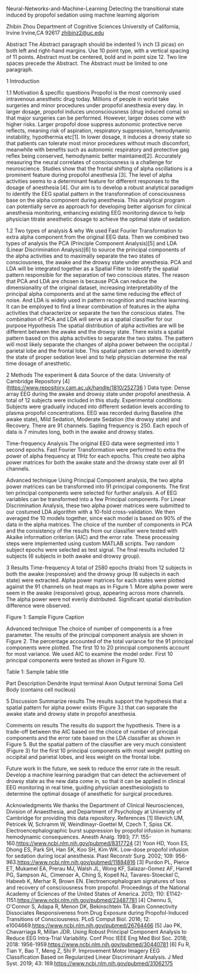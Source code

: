 Neural-Networks-and-Machine-Learning
Detecting the transitional state induced by propofol sedation using machine learning algorism


Zhibin Zhou
Department of Cognitive Sciences
University of California, Irvine
Irvine,CA 92617
zhibinz2@uc.edu
		
Abstract
The Abstract paragraph should be indented ½ inch (3 picas) on both left and right-hand margins. Use 10 point type, with a vertical spacing of 11 points. Abstract must be centered, bold and in point size 12. Two line spaces precede the Abstract. The Abstract must be limited to one paragraph.

1	Introduction

1.1	Motivation & specific questions
Propofol is the most commonly used intravenous anesthetic drug today. Millions of people in world take surgeries and minor procedures under propofol anesthesia every day. In larger dosage, propofol induces unconsciousness (drug induced coma) so that major surgeries can be performed. However, larger doses come with higher risks. Larger propofol dose suppress autonomic protective nerve reflects, meaning risk of aspiration, respiratory suppression, hemodynamic instability, hypothermia etc[1]. In lower dosage, it induces a drowsy state so that patients can tolerate most minor procedures without much discomfort, meanwhile with benefits such as autonomic respiratory and protective gag reflex being conserved, hemodynamic better maintained[2].
Accurately measuring the neural correlates of consciousness is a challenge for neuroscience. Studies show that the frontal shifting of alpha oscillations is a prominent feature during propofol anesthesia [3]. The level of alpha activities seems to a determinant feature for different responses to the dosage of anesthesia [4]. Our aim is to develop a robust analytical paradigm to identify the EEG spatial pattern in the transformation of consciousness base on the alpha component during anesthesia. This analytical program can potentially serve as approach for developing better algorism for clinical anesthesia monitoring, enhancing existing EEG monitoring device to help physician titrate anesthetic dosage to achieve the optimal state of sedation.

1.2 	Two types of analysis & why
We used Fast Fourier Transformation to extra alpha component from the original EEG data. Then we combined two types of analysis the PCA (Principle Component Analysis)[5] and LDA (Linear Discrimination Analysis)[6] to source the principal components of the alpha activities and to maximally separate the two states of consciousness, the awake and the drowsy state under anesthesia. PCA and LDA will be integrated together as a Spatial Filter to identify the spatial pattern responsible for the separation of two conscious states.
The reason that PCA and LDA are chosen is because PCA can reduce the dimensionality of the original dataset, increasing interpretability of the principal alpha components and at the same time reducing the effect of noise. And LDA is widely used in pattern recognition and machine learning. It can be employed to find a linear combination of features in the alpha activities that characterize or separate the two the conscious states. The combination of PCA and LDA will serve as a spatial classifier for our purpose
Hypothesis
The spatial distribution of alpha activities are will be different between the awake and the drowsy state. There exists a spatial pattern based on this alpha activities to separate the two states. The pattern will most likely separate the changes of alpha power between the occipital / parietal lobe and the frontal lobe. This spatial pattern can served to identify the state of proper sedation level and to help physician determine the real time dosage of anesthetic.


2	Methods
The experiment & data
Source of the data: 
University of Cambridge Repository [4] 
(https://www.repository.cam.ac.uk/handle/1810/252736
)
Data type: 
Dense array EEG during the awake and drowsy state under propofol anesthesia. A total of 12 subjects were included in this study.
Experimental conditions: 
Subjects were gradually induced into different sedation levels according to plasma propofol concentrations. EEG was recorded during Baseline (the awake state), Mild Sedation, Moderate Sedation (the drowsy state) and Recovery. There are 91 channels. Sapling frequency is 250. Each epoch of data is 7 minutes long, both in the awake and drowsy states.

Time-frequency Analysis
The original EEG data were segmented into 1 second epochs. Fast Fourier Transformation were performed to extra the power of alpha frequency at 11Hz for each epochs. This create two alpha power matrices for both the awake state and the drowsy state over all 91 channels.

Advanced technique
Using Principal Component analysis, the two alpha power matrices can be transformed into 91 principal components. The first ten principal components were selected for further analysis. A   of EEG variables can be transformed into a few Principal components. For Linear Discrimination Analysis, these two alpha power matrices were submitted to our costumed LDA algorithm with a 10-fold cross-validation. We then averaged the 10 models together, since each model is based on 90% of the data in the alpha matrices. The choice of the number of components in PCA and the consistency of the results from our classifier were tested with Akaike information criterion (AIC) and the error rate. These processing steps were implemented using custom MATLAB scripts. Two random subject epochs were selected as test signal. The final results included 12 subjects (6 subjects in both awake and drowsy group).


3	Results
Time-frequency
A total of 2580 epochs (trials) from 12 subjects in both the awake (responsive) and the drowsy group (6 subjects in each state) were extracted. Alpha power matrices for each states were plotted against the 91 channels on heat maps as in Figure 1. More alpha power were seem in the awake (responsive) group, appearing across more channels. The alpha power were not evenly distributed. Significant spatial distribution difference were observed.

Figure 1: Sample Figure Caption

Advanced technique
The choice of number of components is a free parameter. The results of the principal component analysis are shown in Figure 2. The percentage accounted of the total variance for the 91 principal components were plotted. The first 10 to 20 principal components account for most variance. We used AIC to examine the model order. First 10 principal components were tested as shown in Figure 10.

Table 1: Sample table title

Part
Description	
Dendrite	Input terminal
Axon	Output terminal
Soma	Cell Body (contains cell nucleus)

5	Discussion
Summarize results
The results support the hypothesis that a spatial pattern for alpha power exists (Figure 3.)  that can separate the awake state and drowsy state in propofol anesthesia.

Comments on results
The results do support the hypothesis. There is a trade-off between the AIC based on the choice of number of principal components and the error rate based on the LDA classifier as shown in Figure 5. But the spatial pattern of the classifier are very much consistent (Figure 3) for the first 10 principal components with most weight putting on occipital and parietal lobes, and less weight on the frontal lobe.

Future work
In the future, we seek to reduce the error rate in the result. Develop a machine learning paradigm that can detect the achievement of drowsy state as the new data come in, so that it can be applied in clinical EEG monitoring in real time, guiding physician anesthesiologists to determine the optimal dosage of anesthetic for surgical procedures.

Acknowledgments
We thanks the Department of Clinical Neurosciences, Division of Anaesthesia, and Department of Psychology at University of Cambridge for providing this data repository.
References
[1] Illievich UM, Petricek W, Schramm W, Weindlmayr-Goettel M, Czech T, Spiss CK. Electroencephalographic burst suppression by propofol infusion in humans: hemodynamic consequences. Anesth Analg. 1993; 77: 155-160.https://www.ncbi.nlm.nih.gov/pubmed/8317724
[2] Yoon HD, Yoon ES, Dhong ES, Park SH, Han SK, Koo SH, Kim WK. Low-dose propofol infusion for sedation during local anesthesia. Plast Reconstr Surg. 2002; 109: 956-963.https://www.ncbi.nlm.nih.gov/pubmed/11884816
[3] Purdon PL, Pierce ET, Mukamel EA, Prerau MJ, Walsh JL, Wong KF, Salazar-Gomez AF, Harrell PG, Sampson AL, Cimenser A, Ching S, Kopell NJ, Tavares-Stoeckel C, Habeeb K, Merhar R, Brown EN. Electroencephalogram signatures of loss and recovery of consciousness from propofol. Proceedings of the National Academy of Sciences of the United States of America. 2013; 110: E1142-1151.https://www.ncbi.nlm.nih.gov/pubmed/23487781
[4] Chennu S, O'Connor S, Adapa R, Menon DK, Bekinschtein TA. Brain Connectivity Dissociates Responsiveness from Drug Exposure during Propofol-Induced Transitions of Consciousness. PLoS Comput Biol. 2016; 12: e1004669.https://www.ncbi.nlm.nih.gov/pubmed/26764466
[5] Jao PK, Chavarriaga R, Millan JDR. Using Robust Principal Component Analysis to Reduce EEG Intra-Trial Variability. Conf Proc IEEE Eng Med Biol Soc. 2018; 2018: 1956-1959.https://www.ncbi.nlm.nih.gov/pubmed/30440781
[6] Fu R, Tian Y, Bao T, Meng Z, Shi P. Improvement Motor Imagery EEG Classification Based on Regularized Linear Discriminant Analysis. J Med Syst. 2019; 43: 169.https://www.ncbi.nlm.nih.gov/pubmed/31062175

